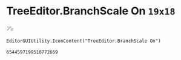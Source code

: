 # TreeEditor.BranchScale On `19x18`
<img src="/img/TreeEditor.BranchScale%20On.png" width=19 height=18>

``` CSharp
EditorGUIUtility.IconContent("TreeEditor.BranchScale On")
```
```
6544597199510772669
```
